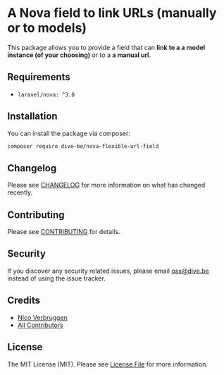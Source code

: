 # A Nova field to link URLs (manually or to models)

This package allows you to provide a field that can **link to a a model instance (of your choosing)** or to a **a manual url**.

## Requirements

- `laravel/nova: ^3.0`

## Installation

You can install the package via composer:

```bash
composer require dive-be/nova-flexible-url-field
```

## Changelog

Please see [CHANGELOG](CHANGELOG.md) for more information on what has changed recently.

## Contributing

Please see [CONTRIBUTING](CONTRIBUTING.md) for details.

## Security

If you discover any security related issues, please email oss@dive.be instead of using the issue tracker.

## Credits

- [Nico Verbruggen](https://github.com/nicoverbruggen)
- [All Contributors](../../contributors)

## License

The MIT License (MIT). Please see [License File](LICENSE) for more information.
